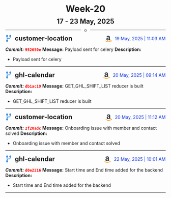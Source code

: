 <h1 style="text-align:center; margin-bottom:10px">Week-20</h1>
<h2 style="text-align:center; margin:0px">17 - 23 May, 2025</h2>
<div style="display: flex; align-items: center; justify-content: center;">
  <hr style="flex: 1; background-color: gray;" />
  <span style="padding: 0 10px;font-weight:bold; color:gray">o</span>
  <hr style="flex: 1; background-color: gray;" />
</div>

<div style="display: flex; justify-content: space-between; align-items:end;">
  <div style="display:flex">
      <img src="../assets/branch.svg" alt="GitHub Logo"  style="width:20px; margin:0 10px 0 0">
      <h3 style="margin: 0; padding:0; font-weight: bold; font-size:20px;">customer-location</h3>
  </div>
  <div style="display:flex">
  <img src="../assets/amazon.svg" alt="Amazon Logo" style="width:20px">
    <span style="color:rgb(16, 54, 226); text-align: right; margin:0 0 0 10px; padding:0px;">19 May, 2025 | 11:03 AM</span>
  </div>
</div>

**_Commit:_** <code style="color: red; font-weight: bold;">952650e</code>
**Message:** Payload sent for celery
**Description:**
- Payload sent for celery
---
<div style="display: flex; justify-content: space-between; align-items:end;">
  <div style="display:flex">
      <img src="../assets/branch.svg" alt="GitHub Logo"  style="width:20px; margin:0 10px 0 0">
      <h3 style="margin: 0; padding:0; font-weight: bold; font-size:20px;">ghl-calendar</h3>
  </div>
  <div style="display:flex">
  <img src="../assets/amazon.svg" alt="Amazon Logo" style="width:20px">
    <span style="color:rgb(16, 54, 226); text-align: right; margin:0 0 0 10px; padding:0px;">20 May, 2025 | 09:14 AM</span>
  </div>
</div>

**_Commit:_** <code style="color: red; font-weight: bold;">db1ac19</code>
**Message:** GET_GHL_SHIFT_LIST reducer is built
**Description:**
- GET_GHL_SHIFT_LIST reducer is built
---
<div style="display: flex; justify-content: space-between; align-items:end;">
  <div style="display:flex">
      <img src="../assets/branch.svg" alt="GitHub Logo"  style="width:20px; margin:0 10px 0 0">
      <h3 style="margin: 0; padding:0; font-weight: bold; font-size:20px;">customer-location</h3>
  </div>
  <div style="display:flex">
  <img src="../assets/amazon.svg" alt="Amazon Logo" style="width:20px">
    <span style="color:rgb(16, 54, 226); text-align: right; margin:0 0 0 10px; padding:0px;">20 May, 2025 | 11:12 AM</span>
  </div>
</div>

**_Commit:_** <code style="color: red; font-weight: bold;">2f20adc</code>
**Message:** Onboarding issue with member and contact solved
**Description:**
- Onboarding issue with member and contact solved
---
<div style="display: flex; justify-content: space-between; align-items:end;">
  <div style="display:flex">
      <img src="../assets/branch.svg" alt="GitHub Logo"  style="width:20px; margin:0 10px 0 0">
      <h3 style="margin: 0; padding:0; font-weight: bold; font-size:20px;">ghl-calendar</h3>
  </div>
  <div style="display:flex">
  <img src="../assets/amazon.svg" alt="Amazon Logo" style="width:20px">
    <span style="color:rgb(16, 54, 226); text-align: right; margin:0 0 0 10px; padding:0px;">22 May, 2025 | 10:01 AM</span>
  </div>
</div>

**_Commit:_** <code style="color: red; font-weight: bold;">d0e2216</code>
**Message:** Start time and End time added for the backend
**Description:**
- Start time and End time added for the backend
---
